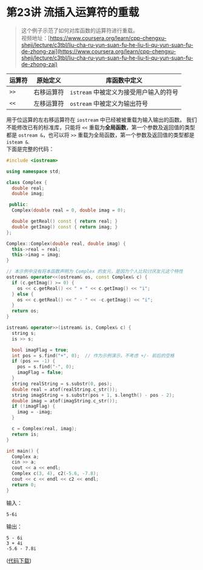 # 第23讲 流插入运算符的重载

> 这个例子示范了如何对库函数的运算符进行重载。  
> 视频地址：[https://www.coursera.org/learn/cpp-chengxu-sheji/lecture/c3tbl/liu-cha-ru-yun-suan-fu-he-liu-ti-qu-yun-suan-fu-de-zhong-zai](https://www.coursera.org/learn/cpp-chengxu-sheji/lecture/c3tbl/liu-cha-ru-yun-suan-fu-he-liu-ti-qu-yun-suan-fu-de-zhong-zai)

| 运算符 | 原始定义 | 库函数中定义 |
| --- | --- | --- |
| `>>` | 右移运算符 | `istream` 中被定义为接受用户输入的符号 |
| `<<` | 左移运算符 | `ostream` 中被定义为输出符号 |

用于位运算的左右移运算符在 `iostream` 中已经被被重载为输入输出的函数。 我们不能修改已有的标准库，只能将 `<<` 重载为**全局函数**，第一个参数及返回值的类型都是 `ostream &`，也可以将 `>>` 重载为全局函数，第一个参数及返回值的类型都是 `isteam &`.  
下面是完整的代码：

```cpp
#include <iostream>

using namespace std;

class Complex {
  double real;
  double imag;

 public:
  Complex(double real = 0, double imag = 0);

  double getReal() const { return real; }
  double getImag() const { return imag; }
};

Complex::Complex(double real, double imag) {
  this->real = real;
  this->imag = imag;
}

// 本示例中没有将本函数声明为 Complex 的友元，是因为个人比较讨厌友元这个特性
ostream& operator<<(ostream& os, const Complex& c) {
  if (c.getImag() >= 0) {
    os << c.getReal() << " + " << c.getImag() << "i";
  } else {
    os << c.getReal() << " - " << -c.getImag() << "i";
  }
  return os;
}

istream& operator>>(istream& is, Complex& c) {
  string s;
  is >> s;

  bool imagFlag = true;
  int pos = s.find("+", 0);  // 作为示例演示，不考虑 +/- 前后的空格
  if (pos == -1) {
    pos = s.find("-", 0);
    imagFlag = false;
  }
  string realString = s.substr(0, pos);
  double real = atof(realString.c_str());
  string imagString = s.substr(pos + 1, s.length() - pos - 2);
  double imag = atof(imagString.c_str());
  if (!imagFlag) {
    imag = -imag;
  }

  c = Complex(real, imag);
  return is;
}

int main() {
  Complex a;
  cin >> a;
  cout << a << endl;
  Complex c(3, 4), c2(-5.6, -7.8);
  cout << c << endl << c2 << endl;
  return 0;
}
```

输入：

```text
5-6i
```

输出：

```text
5 - 6i
3 + 4i
-5.6 - 7.8i
```

\([代码下载](https://github.com/iridiumcao/cpp-note/tree/880e117845a17eb6c60956118ca4255ee37bb412/code/ch23/sample.cc)\)

